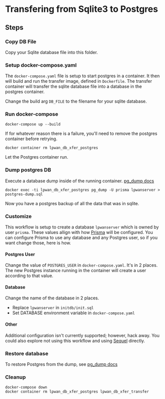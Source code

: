 # Transfering from Sqlite3 to Postgres

## Steps

### Copy DB File
Copy your Sqlite database file into this folder.

### Setup docker-compose.yaml
The `docker-compose.yaml` file is setup to start postgres in a container.  It then will build
and run the transfer image, defined in `Dockerfile`.  The transfer container will transfer the
sqlite database file into a database in the postgres container.

Change the build arg `DB_FILE` to the filename for your sqlite database.

### Run docker-compose

```
docker-compose up --build
```

If for whatever reason there is a failure, you'll need to remove the postgres container before retrying.

```
docker container rm lpwan_db_xfer_postgres
```

Let the Postgres container run.

### Dump postgres DB
Execute a database dump inside of the running container.
[pg_dump docs](https://www.postgresql.org/docs/10/app-pgdump.html)

```
docker exec -ti lpwan_db_xfer_postgres pg_dump -U prisma lpwanserver > postgres-dump.sql
```

Now you have a postgres backup of all the data that was in sqlite.

### Customize
This workflow is setup to create a database `lpwanserver` which is owned by user `prisma`.
These values allign with how [Prisma](https://prisma.io) will be configured.  You can configure
Prisma to use any database and any Postgres user, so if you want change those, here is how.

#### Postgres User
Change the value of `POSTGRES_USER` in `docker-compose.yaml`.  It's in 2 places.  The new
Postgres instance running in the container will create a user according to that value.

#### Database
Change the name of the database in 2 places.

- Replace `lpwanserver` in `initdb/init.sql`
- Set DATABASE environment variable in `docker-compose.yaml`

#### Other
Additional configuration isn't currently supported; however, hack away.
You could also explore not using this workflow and using [Sequel](http://sequel.jeremyevans.net/) directly.

### Restore database
To restore Postgres from the dump, see [pg_dump docs](https://www.postgresql.org/docs/10/app-pgdump.html)

### Cleanup

```
docker-compose down
docker container rm lpwan_db_xfer_postgres lpwan_db_xfer_transfer
```